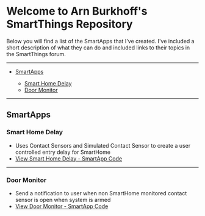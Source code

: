 <a name="ReadMeAnchor"></a>
<h1>Welcome to Arn Burkhoff's SmartThings Repository</h1>

Below you will find a list of the SmartApps that I've created.  I've included a short description of what they can do and included links to their topics in the SmartThings forum.

<hr />

<ul>
	<li><p><a href="#smartapps">SmartApps</a></p>
		<ul>
			<li><a href="#home-presence-manager">Smart Home Delay</a></li>
			<li><a href="#simple-device-viewer">Door Monitor</a></li>
		</ul>
	</li>
</ul>

<hr />

<h2>SmartApps</h2>

<h3>Smart Home Delay</h3>
<ul>
<li>Uses Contact Sensors and Simulated Contact Sensor to create a user controlled entry delay for SmartHome</li>
<li><a href="https://github.com/arnbme/SmartThingsPublic/blob/master/smartapps/arnbme/smart-home-delay.src/smart-home-delay.groovy">View Smart Home Delay - SmartApp Code</a></li>
</ul>

<hr />

<h3>Door Monitor</h3>

<ul>
<li>Send a notification to user when non SmartHome monitored contact sensor is open when system is armed</li>
<li><a href="https://github.com/arnbme/SmartThingsPublic/blob/master/smartapps/arnbme/door-monitor.src/door-monitor.groovy">View Door Monitor - SmartApp Code</a></li>
</ul>
